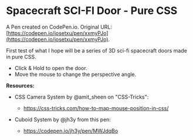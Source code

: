 # Spacecraft SCI-FI Door - Pure CSS

A Pen created on CodePen.io. Original URL: [https://codepen.io/josetxu/pen/xxmyPJo](https://codepen.io/josetxu/pen/xxmyPJo).

First test of what I hope will be a series of 3D sci-fi spacecraft doors made in pure CSS.   

 - Click & Hold to open the door.  
 - Move the mouse to change the perspective angle.


<strong>Resources:</strong>

- CSS Camera System by @amit_sheen on "CSS-Tricks":
  - https://css-tricks.com/how-to-map-mouse-position-in-css/

- Cuboid System by @jh3y from this pen: 
  - https://codepen.io/jh3y/pen/MWJdqBo
  
  